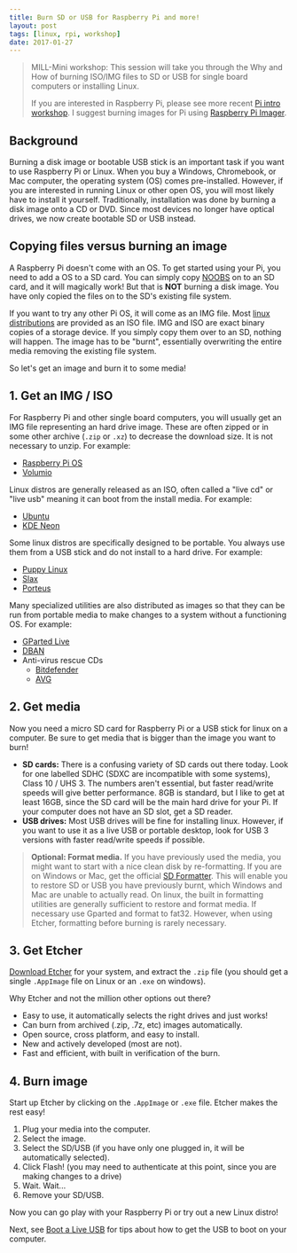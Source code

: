 ```yaml
---
title: Burn SD or USB for Raspberry Pi and more!
layout: post
tags: [linux, rpi, workshop]
date: 2017-01-27
---
```


> MILL-Mini workshop:
> This session will take you through the Why and How of burning ISO/IMG files to SD or USB for single board computers or installing Linux.
>
> If you are interested in Raspberry Pi, please see more recent [Pi intro workshop](https://evanwill.github.io/_drafts/notes/rpi-intro2.html).
> I suggest burning images for Pi using [Raspberry Pi Imager](https://www.raspberrypi.com/software/).

## Background

Burning a disk image or bootable USB stick is an important task if you want to use Raspberry Pi or Linux. 
When you buy a Windows, Chromebook, or Mac computer, the operating system (OS) comes pre-installed. 
However, if you are interested in running Linux or other open OS, you will most likely have to install it yourself. 
Traditionally, installation was done by burning a disk image onto a CD or DVD. 
Since most devices no longer have optical drives, we now create bootable SD or USB instead. 

## Copying files versus burning an image

A Raspberry Pi doesn't come with an OS. 
To get started using your Pi, you need to add a OS to a SD card. 
You can simply copy [NOOBS](https://www.raspberrypi.org/downloads/noobs/) on to an SD card, and it will magically work! 
But that is **NOT** burning a disk image. You have only copied the files on to the SD's existing file system.

If you want to try any other Pi OS, it will come as an IMG file.
Most [linux distributions](https://distrowatch.com/) are provided as an ISO file.
IMG and ISO are exact binary copies of a storage device. 
If you simply copy them over to an SD, nothing will happen. 
The image has to be "burnt", essentially overwriting the entire media removing the existing file system.

So let's get an image and burn it to some media!

## 1. Get an IMG / ISO

For Raspberry Pi and other single board computers, you will usually get an IMG file representing an hard drive image. 
These are often zipped or in some other archive (`.zip` or `.xz`) to decrease the download size. It is not necessary to unzip. 
For example:

- [Raspberry Pi OS](https://www.raspberrypi.org/software/) 
- [Volumio](https://volumio.org/)

Linux distros are generally released as an ISO, often called a "live cd" or "live usb" meaning it can boot from the install media.
For example:

- [Ubuntu](https://www.ubuntu.com/)
- [KDE Neon](https://neon.kde.org/)

Some linux distros are specifically designed to be portable. 
You always use them from a USB stick and do not install to a hard drive.
For example: 

- [Puppy Linux](http://puppylinux.org/)
- [Slax](https://www.slax.org/en/)
- [Porteus](http://www.porteus.org/)

Many specialized utilities are also distributed as images so that they can be run from portable media to make changes to a system without a functioning OS. 
For example:

- [GParted Live](https://gparted.sourceforge.io/livecd.php)
- [DBAN](https://dban.org/)
- Anti-virus rescue CDs
	- [Bitdefender](https://www.bitdefender.com/support/how-to-create-a-bitdefender-rescue-cd-627.html)
	- [AVG](http://www.avg.com/gb-en/rescue-cd-business-edition)

## 2. Get media

Now you need a micro SD card for Raspberry Pi or a USB stick for linux on a computer.
Be sure to get media that is bigger than the image you want to burn! 

- **SD cards:** There is a confusing variety of SD cards out there today. Look for one labelled SDHC (SDXC are incompatible with some systems), Class 10 / UHS 3. The numbers aren't essential, but faster read/write speeds will give better performance. 8GB is standard, but I like to get at least 16GB, since the SD card will be the main hard drive for your Pi. If your computer does not have an SD slot, get a SD reader.
- **USB drives:** Most USB drives will be fine for installing linux. However, if you want to use it as a live USB or portable desktop, look for USB 3 versions with faster read/write speeds if possible.

> **Optional: Format media.**
> If you have previously used the media, you might want to start with a nice clean disk by re-formatting. 
> If you are on Windows or Mac, get the official [SD Formatter](https://www.sdcard.org/downloads/formatter_4/index.html).
> This will enable you to restore SD or USB you have previously burnt, which Windows and Mac are unable to actually read. 
> On linux, the built in formatting utilities are generally sufficient to restore and format media. If necessary use Gparted and format to fat32.
> However, when using Etcher, formatting before burning is rarely necessary.

## 3. Get Etcher

[Download Etcher](https://www.balena.io/etcher/) for your system, and extract the `.zip` file (you should get a single `.AppImage` file on Linux or an `.exe` on windows).

Why Etcher and not the million other options out there? 

- Easy to use, it automatically selects the right drives and just works!
- Can burn from archived (.zip, .7z, etc) images automatically.
- Open source, cross platform, and easy to install.
- New and actively developed (most are not).
- Fast and efficient, with built in verification of the burn.

## 4. Burn image

Start up Etcher by clicking on the `.AppImage` or `.exe` file. Etcher makes the rest easy!

1. Plug your media into the computer.
2. Select the image.
3. Select the SD/USB (if you have only one plugged in, it will be automatically selected).
4. Click Flash! (you may need to authenticate at this point, since you are making changes to a drive)
5. Wait. Wait... 
6. Remove your SD/USB.

Now you can go play with your Raspberry Pi or try out a new Linux distro!

Next, see [Boot a Live USB](https://evanwill.github.io/_drafts/notes/linux-boot-usb.html) for tips about how to get the USB to boot on your computer.
